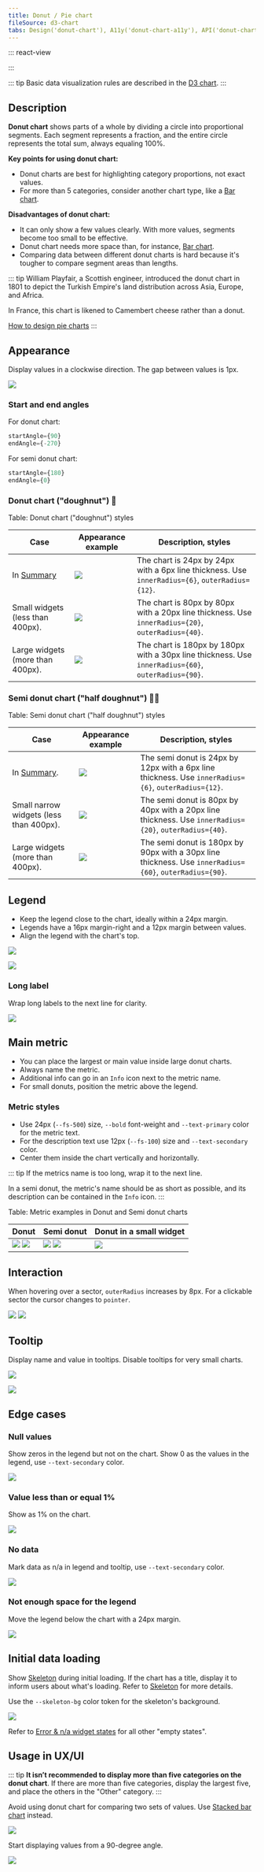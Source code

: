 ```yaml
---
title: Donut / Pie chart
fileSource: d3-chart
tabs: Design('donut-chart'), A11y('donut-chart-a11y'), API('donut-chart-api'), Examples('donut-chart-d3-code'), Changelog('d3-chart-changelog')
---
```


::: react-view

<script lang="tsx">
import React from 'react';
import PlaygroundGeneration from '@components/PlaygroundGeneration';
import { chartPlayground } from '@components/ChartPlayground';
import { Chart, DonutChartProps } from '@semcore/d3-chart';

const data = {
  a: 3,
  b: 1,
  c: 2,
};

const App = PlaygroundGeneration((preview) => {
  const { select, radio, label, bool, text } = preview('ChartDonut');

  const {
    direction,
    alignItems,
    justifyContent,
    showXAxis,
    showYAxis,
    showTooltip,
    showLegend,
    legendProps,
    patterns,
  } = chartPlayground(
    { select, radio, label, bool },
    { direction: 'row-reverse', legendDirection: 'column' },
  );

  label({ label: 'Donut props', key: 'donutProps' });

  const halfSize = bool({
    key: 'halfSize',
    defaultValue: false,
    label: 'Half size',
  });

  const innerRadius = text({
    key: 'innerRadius',
    defaultValue: 60,
    label: 'Inner Radius',
  });

  const innerLabel = text({
    key: 'innerLabel',
    defaultValue: 'Example',
    label: 'Inner Label',
  });

  legendProps.legendMap = {
    a: { label: 'Nuts' },
    b: { label: 'Fruits' },
    c: { label: 'Milk' },
  };

  const chartProps: DonutChartProps = {
    data,
    plotWidth: 200,
    plotHeight: 200,
    direction,
    showTooltip,
    showXAxis,
    showYAxis,
    alignItems,
    justifyContent,
    halfsize: halfSize,
    innerRadius,
    innerLabel,
    patterns,
  };

  if (showLegend) {
    chartProps.legendProps = legendProps;
    chartProps.showLegend = true;
  } else {
    chartProps.showLegend = false;
  }

  return <Chart.Donut {...chartProps} />;
}, {filterProps: ['data']});
</script>

:::

::: tip
Basic data visualization rules are described in the [D3 chart](/data-display/d3-chart/d3-chart).
:::

## Description

**Donut chart** shows parts of a whole by dividing a circle into proportional segments. Each segment represents a fraction, and the entire circle represents the total sum, always equaling 100%.

**Key points for using donut chart:**

- Donut charts are best for highlighting category proportions, not exact values.
- For more than 5 categories, consider another chart type, like a [Bar chart](/data-display/bar-chart/bar-chart).


**Disadvantages of donut chart:**

- It can only show a few values clearly. With more values, segments become too small to be effective.
- Donut chart needs more space than, for instance, [Bar chart](/data-display/bar-chart/bar-chart).
- Comparing data between different donut charts is hard because it's tougher to compare segment areas than lengths.

::: tip
William Playfair, a Scottish engineer, introduced the donut chart in 1801 to depict the Turkish Empire's land distribution across Asia, Europe, and Africa.

In France, this chart is likened to Camembert cheese rather than a donut.

[How to design pie charts](https://visage.co/data-visualization-101-pie-charts/)
:::

## Appearance

Display values in a clockwise direction. The gap between values is 1px.

![](static/donut-padding-angle.png)

### Start and end angles

For donut chart:

```jsx
startAngle={90}
endAngle={-270}
```

For semi donut chart:

```jsx
startAngle={180}
endAngle={0}
```

### Donut chart ("doughnut") 🍩

Table: Donut chart ("doughnut") styles

| Case | Appearance example                                 | Description, styles                                                                                  |
| ---- | -------------------------------------------------- | ---------------------------------------------------------------------------------------------------- |
| In [Summary](/patterns/summary/summary) | ![](static/donut-small.png)   | The chart is 24px by 24px with a 6px line thickness. Use `innerRadius={6}`, `outerRadius={12}`.     |
| Small widgets (less than 400px).                | ![](static/donut-medium.png) | The chart is 80px by 80px with a 20px line thickness. Use `innerRadius={20}`, `outerRadius={40}`.   |
| Large widgets (more than 400px).                | ![](static/donut-big.png)       | The chart is 180px by 180px with a 30px line thickness. Use `innerRadius={60}`, `outerRadius={90}`. |

### Semi donut chart ("half doughnut") 🔪🍩

Table: Semi donut chart ("half doughnut") styles

| Case    | Appearance example                                           | Description, styles                                                                                 |
| ------- | ------------------------------------------------------------ | --------------------------------------------------------------------------------------------------- |
| In [Summary](/patterns/summary/summary). | ![](static/semi-donut-small.png)   | The semi donut is 24px by 12px with a 6px line thickness. Use `innerRadius={6}`, `outerRadius={12}`.    |
| Small narrow widgets (less than 400px).         | ![](static/semi-donut-medium.png) | The semi donut is 80px by 40px with a 20px line thickness. Use `innerRadius={20}`, `outerRadius={40}`.  |
| Large widgets (more than 400px).                | ![](static/semi-donut-big.png)       | The semi donut is 180px by 90px with a 30px line thickness. Use `innerRadius={60}`, `outerRadius={90}`. |

## Legend

- Keep the legend close to the chart, ideally within a 24px margin.
- Legends have a 16px margin-right and a 12px margin between values.
- Align the legend with the chart's top.

![](static/donut-legend-margins-1.png)

![](static/donut-legend-margins-2.png)

### Long label

Wrap long labels to the next line for clarity.

![](static/donut-legend-long.png)

## Main metric

- You can place the largest or main value inside large donut charts.
- Always name the metric.
- Additional info can go in an `Info` icon next to the metric name.
- For small donuts, position the metric above the legend.

### Metric styles

- Use 24px (`--fs-500`) size, `--bold` font-weight and `--text-primary` color for the metric text.
- For the description text use 12px (`--fs-100`) size and `--text-secondary` color.
- Center them inside the chart vertically and horizontally.

::: tip
If the metrics name is too long, wrap it to the next line.

In a semi donut, the metric's name should be as short as possible, and its description can be contained in the `Info` icon.
:::

Table: Metric examples in Donut and Semi donut charts

| Donut                                                                                                 | Semi donut                                                                                                                | Donut in a small widget                                |
| ----------------------------------------------------------------------------------------------------- | ------------------------------------------------------------------------------------------------------------------------- | ------------------------------------------------------ |
| ![](static/donut-metric-1.png) ![](static/donut-metric-2.png) | ![](static/semi-donut-metric-1.png) ![](static/semi-donut-metric-2.png) | ![](static/donut-metric-small.png) |

## Interaction

When hovering over a sector, `outerRadius` increases by 8px. For a clickable sector the cursor changes to `pointer`.

![](static/donut-hover-big.png) ![](static/donut-hover-small.png)

## Tooltip

Display name and value in tooltips. Disable tooltips for very small charts.

![](static/donut-hover-big.png)

![](static/donut-tooltip-small.png)

## Edge cases

### Null values

Show zeros in the legend but not on the chart. Show 0 as the values in the legend, use `--text-secondary` color.

![](static/donut-null.png)

### Value less than or equal 1%

Show as 1% on the chart.

![](static/donut-less-1-per-cent.png)

### No data

Mark data as n/a in legend and tooltip, use `--text-secondary` color.

![](static/donut-na.png)

### Not enough space for the legend

Move the legend below the chart with a 24px margin.

![](static/donut-small-widget.png)

## Initial data loading

Show [Skeleton](/components/skeleton/skeleton) during initial loading. If the chart has a title, display it to inform users about what's loading. Refer to [Skeleton](/components/skeleton/skeleton) for more details.

Use the `--skeleton-bg` color token for the skeleton's background.

![](static/donut-skeleton.png)

Refer to [Error & n/a widget states](/components/widget-empty/widget-empty) for all other "empty states".

## Usage in UX/UI

::: tip
**It isn’t recommended to display more than five categories on the donut chart**. If there are more than five categories, display the largest five, and place the others in the "Other" category.
:::

Avoid using donut chart for comparing two sets of values. Use [Stacked bar chart](/data-display/bar-chart/bar-chart) instead.

![](static/donut-yes-no.png)

Start displaying values from a 90-degree angle.

![](static/start-yes-no.png)
